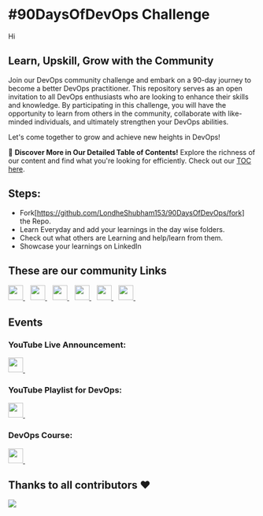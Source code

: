 # #90DaysOfDevOps Challenge
Hi
## Learn, Upskill, Grow with the Community

Join our DevOps community challenge and embark on a 90-day journey to become a better DevOps practitioner. This repository serves as an open invitation to all DevOps enthusiasts who are looking to enhance their skills and knowledge. By participating in this challenge, you will have the opportunity to learn from others in the community, collaborate with like-minded individuals, and ultimately strengthen your DevOps abilities.

Let's come together to grow and achieve new heights in DevOps!

📖 **Discover More in Our Detailed Table of Contents!** Explore the richness of our content and find what you're looking for efficiently. Check out our [TOC here](./TOC.md).

## Steps:

- Fork[https://github.com/LondheShubham153/90DaysOfDevOps/fork] the Repo.
- Learn Everyday and add your learnings in the day wise folders.
- Check out what others are Learning and help/learn from them.
- Showcase your learnings on LinkedIn

## These are our community Links
  <a href="https://discord.com/channels/824622549182185493/824622550327623692">
    <img width="30px" src="https://www.vectorlogo.zone/logos/discordapp/discordapp-tile.svg" />
  </a>&ensp;
    <a href="https://t.me/trainwithshubham">
    <img width="30px" src="https://www.vectorlogo.zone/logos/telegram/telegram-icon.svg" />
  </a> 
  </a>&ensp;

  <a href="https://www.linkedin.com/in/shubhamlondhe1996/">
    <img width="30px" src="https://www.vectorlogo.zone/logos/linkedin/linkedin-icon.svg" />
  </a>&ensp;

 <a href="https://www.youtube.com/@TrainWithShubham">
  <img width="30px" src="https://i.pinimg.com/originals/46/02/cb/4602cbc18967da9c1eba7452905cd99b.png" />
  </a>&ensp;

  <a href="https://chat.whatsapp.com/FvRlAAZVxUhCUSZ0Y1s7KY">
  <img width="30px" src="https://www.vectorlogo.zone/logos/whatsapp/whatsapp-icon.svg" />
</a>&ensp;


<a href="https://www.trainwithshubham.com/">
  <img width="30px" src="https://media.licdn.com/dms/image/C4D0BAQGokBZsFEUWHw/company-logo_200_200/0/1677354328695?e=1700092800&v=beta&t=3bw7W2tQEpn023Slj_PacUZflE-OyYpBU-9juiJNJVY" />
</a>&ensp;

## Events

### YouTube Live Announcement:
<a href="https://youtu.be/rO5Rllir-LM">
  <img width="30px" src="https://i.pinimg.com/originals/46/02/cb/4602cbc18967da9c1eba7452905cd99b.png" />
  </a>&ensp;

### YouTube Playlist for DevOps:
<a href="https://youtube.com/playlist?list=PLlfy9GnSVerRqYJgVYO0UiExj5byjrW8u
">
  <img width="30px" src="https://i.pinimg.com/originals/46/02/cb/4602cbc18967da9c1eba7452905cd99b.png" />
  </a>&ensp;

### DevOps Course:
<a href="https://bit.ly/devops-batch-7">
  <img width="30px" src="https://media.licdn.com/dms/image/C4D0BAQGokBZsFEUWHw/company-logo_200_200/0/1677354328695?e=1700092800&v=beta&t=3bw7W2tQEpn023Slj_PacUZflE-OyYpBU-9juiJNJVY" />
</a>&ensp;

## Thanks to all contributors ❤

 <a href = "https://github.com/LondheShubham153/90DaysOfDevOps/graphs/contributors">
   <img src = "https://contrib.rocks/image?repo=LondheShubham153/90DaysOfDevOps"/>
 </a>
